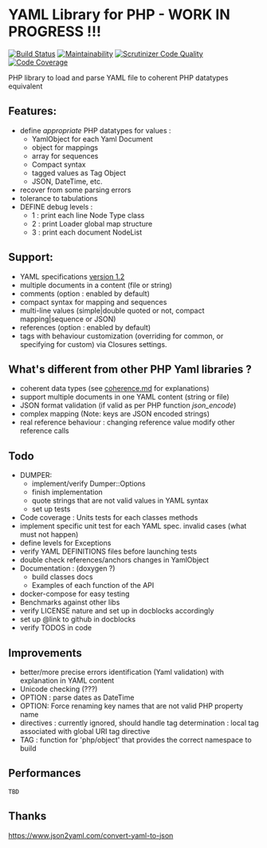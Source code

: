 # YAML Library for PHP - WORK IN PROGRESS !!!

[![Build Status](https://travis-ci.org/dallgoot/yaml.svg?branch=master)](https://travis-ci.org/dallgoot/yaml) [![Maintainability](https://api.codeclimate.com/v1/badges/dfae4b8e665a1d728e3d/maintainability)](https://codeclimate.com/github/dallgoot/yaml/maintainability) [![Scrutinizer Code Quality](https://scrutinizer-ci.com/g/dallgoot/yaml/badges/quality-score.png?b=master)](https://scrutinizer-ci.com/g/dallgoot/yaml/?branch=master) [![Code Coverage](https://scrutinizer-ci.com/g/dallgoot/yaml/badges/coverage.png?b=master)](https://scrutinizer-ci.com/g/dallgoot/yaml/?branch=master)

PHP library to load and parse YAML file to coherent PHP datatypes equivalent

## Features:

- define *appropriate* PHP datatypes for values :
    - YamlObject for each Yaml Document
    - object for mappings
    - array for sequences
    - Compact syntax
    - tagged values as Tag Object
    - JSON, DateTime, etc.
- recover from some parsing errors
- tolerance to tabulations
- DEFINE debug levels :
  - 1 : print each line Node Type class
  - 2 : print Loader global map structure
  - 3 : print each document NodeList

## Support:

- YAML specifications [version 1.2](http://yaml.org/spec/1.2/spec.html)
- multiple documents in a content (file or string)
- comments (option : enabled by default)
- compact syntax for mapping and sequences
- multi-line values (simple|double quoted or not, compact mapping|sequence or JSON)
- references (option : enabled by default)
- tags with behaviour customization (overriding for common, or specifying for custom) via Closures settings.

## What's different from other PHP Yaml libraries ?

- coherent data types (see [coherence.md](./documentation/coherence.md) for explanations)
- support multiple documents in one YAML content (string or file)
- JSON format validation (if valid as per PHP function *json_encode*)
- complex mapping (Note: keys are JSON encoded strings)
- real reference behaviour : changing reference value modify other reference calls

## Todo

- DUMPER:
  - implement/verify Dumper::Options
  - finish implementation
  - quote strings that are not valid values in YAML syntax
  - set up tests
- Code coverage : Units tests for each classes methods
- implement specific unit test for each YAML spec. invalid cases (what must not happen)
- define levels for Exceptions
- verify YAML DEFINITIONS files before launching tests
- double check references/anchors changes in YamlObject
- Documentation : (doxygen ?)
  - build classes docs
  - Examples of each function of the API
- docker-compose for easy testing
- Benchmarks against other libs
- verify LICENSE nature and set up in docblocks accordingly
- set up @link to github in docblocks
- verify TODOS in code

## Improvements

- better/more precise errors identification (Yaml validation) with explanation in YAML content
- Unicode checking (???)
- OPTION : parse dates as DateTime
- OPTION: Force renaming key names that are not valid PHP property name
- directives : currently ignored, should handle tag determination : local tag associated with global URI tag directive
- TAG : function for 'php/object' that provides the correct namespace to build

## Performances

    TBD

## Thanks

https://www.json2yaml.com/convert-yaml-to-json

